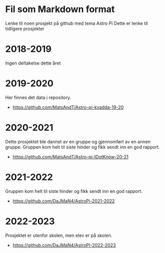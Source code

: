 # Fil som Markdown format

Lenke til noen prosjekt på github med tema Astro Pi
Dette er lenke til tidligere prosjekter


# 2018-2019
Ingen deltakelse dette året

# 2019-2020
Her finnes det data i repository.
* https://github.com/MatsAndT/Astro-pi-kvadda-19-20
 
# 2020-2021
Dette prosjektet ble dannet av en gruppe og gjennomført av en annen gruppe.
Gruppen kom helt til siste hinder og fikk sendt inn en god rapport.
* https://github.com/MatsAndT/Astro-pi-IDotKnow-20-21

# 2021-2022
Gruppen kom helt til siste hinder og fikk sendt inn en god rapport.
* https://github.com/DaJMaN4/AstroPi-2021-2022

# 2022-2023
Prosjektet er utenfor skolen, men elev er på skolen.
* https://github.com/DaJMaN4/AstroPI-2022-2023


